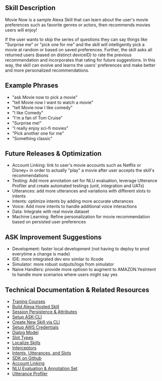 ## Skill Description

Movie Now is a sample Alexa Skill that can learn about the user's movie preferences such as favorite genres or actors, then recommends movies users will enjoy!

If the user wants to skip the series of questions they can say things like "Surprise me" or "pick one for me" and the skill will intelligently pick a movie at random or based on saved preferences. Further, the skill asks all returned users (based on distinct deviceID) to rate the previous recommendation and incorporates that rating for future suggestions. In this way, the skill can evolve and learns the users' preferences and make better and more personalized recommendations.

## Example Phrases

- "ask Movie now to pick a movie"
- "tell Movie now I want to watch a movie"
- "tell Movie now I like comedy"
- "I like Comedy"
- "I'm a fan of Tom Cruise"
- "Surprise me!"
- "I really enjoy sci-fi movies"
- "Pick another one for me"
- "Something classic"

## Future Releases & Optimization

- Account Linking: link to user's movie accounts such as Netflix or Disney+ in order to actually "play" a movie after user accepts the skill's recommendations
- Testing: Add more annotation set for NLU evaluation, leverage Utterance Profiler and create automated testings (unit, integration and UATs)
- Utterances: add more utterances and variations with different slots to intents
- Intents: optimize intents by adding more accurate utterances
- Voice: Add more intents to handle additional voice interactions
- Data: Integrate with real movie dataset
- Machine Learning: Refine personalization for movie recommendation based on persisted user preferences

## ASK Improvement Suggestions

- Development: faster local development (not having to deploy to prod everytime a change is made)
- IDE: more integrated dev env similar to Xcode
- Simulator: more robust outputs/logs from simulator
- Naive Handlers: provide more optiosn to augment to AMAZON.YesIntent to handle more scenarios where users might say yes

## Technical Documentation & Related Resources

- [Traning Courses](https://developer.amazon.com/en-US/alexa/alexa-skills-kit/resources/training-resources/)
- [Build Alexa Hosted Skill](https://developer.amazon.com/docs/hosted-skills/build-a-skill-end-to-end-using-an-alexa-hosted-skill.html)
- [Session Persistence & Attributes](https://ask-sdk-for-nodejs.readthedocs.io/en/latest/Managing-Attributes.html)
- [Setup ASK-CLI](https://developer.amazon.com/en-US/docs/alexa/smapi/quick-start-alexa-skills-kit-command-line-interface.html)
- [Create New Skill via CLI](https://developer.amazon.com/en-US/docs/alexa/smapi/ask-cli-intro.html#create-new-skill)
- [Setup AWS Credentials](https://developer.amazon.com/en-US/docs/alexa/smapi/manage-credentials-with-ask-cli.html#create-aws-credentials)
- [Dialog Model](https://developer.amazon.com/en-US/docs/alexa/custom-skills/define-the-dialog-to-collect-and-confirm-required-information.html)
- [Slot Types](https://developer.amazon.com/en-US/docs/alexa/custom-skills/slot-type-reference.html)
- [Localize Skills](https://developer.amazon.com/blogs/alexa/post/285a6778-0ed0-4467-a602-d9893eae34d7/how-to-localize-your-alexa-skills)
- [Interceptors](https://developer.amazon.com/blogs/alexa/post/0e2015e1-8be3-4513-94cb-da000c2c9db0/what-s-new-with-request-and-response-interceptors-in-the-alexa-skills-kit-sdk-for-node-js)
- [Intents, Utterances, and Slots](https://developer.amazon.com/en-US/docs/alexa/custom-skills/create-intents-utterances-and-slots.html#intent-name)
- [SDK on Github](https://github.com/alexa/alexa-skills-kit-sdk-for-nodejs)
- [Account Linking](https://developer.amazon.com/en-US/docs/alexa/account-linking/understand-account-linking.html)
- [NLU Evaluation & Annotation Set](https://developer.amazon.com/en-US/docs/alexa/custom-skills/batch-test-your-nlu-model.html)
- [Utterance Profiler](https://developer.amazon.com/en-US/docs/alexa/custom-skills/test-utterances-and-improve-your-interaction-model.html)
